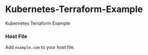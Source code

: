# Kubernetes-Terraform-Example

Kubernetes Terraform Example

### Host File

Add `example.com` to your host file.
